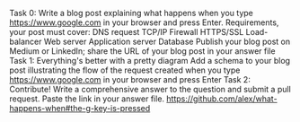 Task 0:
Write a blog post explaining what happens when you type https://www.google.com in your browser and press Enter.
Requirements, your post must cover:
DNS request
TCP/IP
Firewall
HTTPS/SSL
Load-balancer
Web server
Application server
Database
Publish your blog post on Medium or LinkedIn; share the URL of your blog post in your answer file
Task 1: Everything's better with a pretty diagram
Add a schema to your blog post illustrating the flow of the request created when you type https://www.google.com in your browser and press Enter
Task 2: Contribute!
Write a comprehensive answer to the question and submit a pull request. Paste the link in your answer file.
https://github.com/alex/what-happens-when#the-g-key-is-pressed
